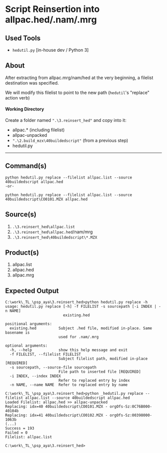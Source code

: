  Script Reinsertion into allpac.hed/.nam/.mrg
==============================================

 Used Tools
------------
- `hedutil.py` [in-house dev / Python 3]

 About
-----------

After extracting from allpac.mrg/nam/hed at the very beginning, a filelist destination was specified.

We will modify this filelist to point to the new path (`hedutil`'s "replace" action verb)


#### Working Directory ####

Create a folder named `".\3.reinsert_hed"` and copy into it:

- allpac.* (including filelist)
- allpac-unpacked
- `".\2.build_mzx\40buildedscript"` (from a previous step)
- hedutil.py


- - - - - - - - - - - - - - - - - - - - - - - - - - - - - -
	
 Command(s)
-----------
	python hedutil.py replace --filelist allpac.list --source 40buildedscript allpac.hed
	-or-
	
	python hedutil.py replace --filelist allpac.list --source 40buildedscript\CO0101.MZX allpac.hed

 Source(s)
-----------
1. `.\3.reinsert_hed\allpac.list`
2. `.\3.reinsert_hed\allpac.hed`/nam/mrg
3. `.\3.reinsert_hed\40buildedscript\*.MZX`

 Product(s)
-----------

1. allpac.list
2. allpac.hed
2. allpac.mrg


 Expected Output
-----------

	C:\work\_TL_\psp_aya\3.reinsert_hed>python hedutil.py replace -h
	usage: hedutil.py replace [-h] -f FILELIST -s sourcepath [-i INDEX | -n NAME]
	                          existing.hed
	
	positional arguments:
	  existing.hed          Subject .hed file, modified in-place. Same basename is
	                        used for .nam/.mrg
	
	optional arguments:
	  -h, --help            show this help message and exit
	  -f FILELIST, --filelist FILELIST
	                        Subject filelist path, modified in-place [REQUIRED]
	  -s sourcepath, --source-file sourcepath
	                        File path to inserted file [REQUIRED]
	  -i INDEX, --index INDEX
	                        Refer to replaced entry by index
	  -n NAME, --name NAME  Refer to replaced entry by name
	
	C:\work\_TL_\psp_aya\3.reinsert_hed>python _hedutil.py replace --filelist allpac.list --source 40buildedscript allpac.hed
	Loaded Filelist: allpac.hed >> allpac-unpacked
	Replacing: idx=40 40buildedscript\CO0101.MZX - orgOfs-Sz:0C76B000-40104b
	Replacing: idx=41 40buildedscript\CO0102.MZX - orgOfs-Sz:00398000-1063b
	(...)
	Success = 193
	Failed = 0
	Filelist: allpac.list
	
	C:\work\_TL_\psp_aya\3.reinsert_hed>

